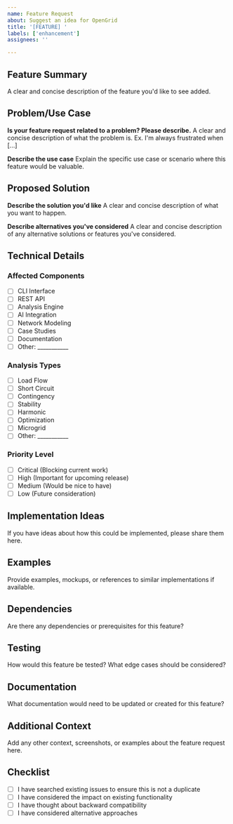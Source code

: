```yaml
---
name: Feature Request
about: Suggest an idea for OpenGrid
title: '[FEATURE] '
labels: ['enhancement']
assignees: ''

---
```


## Feature Summary
A clear and concise description of the feature you'd like to see added.

## Problem/Use Case
**Is your feature request related to a problem? Please describe.**
A clear and concise description of what the problem is. Ex. I'm always frustrated when [...]

**Describe the use case**
Explain the specific use case or scenario where this feature would be valuable.

## Proposed Solution
**Describe the solution you'd like**
A clear and concise description of what you want to happen.

**Describe alternatives you've considered**
A clear and concise description of any alternative solutions or features you've considered.

## Technical Details

### Affected Components
- [ ] CLI Interface
- [ ] REST API
- [ ] Analysis Engine
- [ ] AI Integration
- [ ] Network Modeling
- [ ] Case Studies
- [ ] Documentation
- [ ] Other: ___________

### Analysis Types
- [ ] Load Flow
- [ ] Short Circuit
- [ ] Contingency
- [ ] Stability
- [ ] Harmonic
- [ ] Optimization
- [ ] Microgrid
- [ ] Other: ___________

### Priority Level
- [ ] Critical (Blocking current work)
- [ ] High (Important for upcoming release)
- [ ] Medium (Would be nice to have)
- [ ] Low (Future consideration)

## Implementation Ideas
If you have ideas about how this could be implemented, please share them here.

## Examples
Provide examples, mockups, or references to similar implementations if available.

## Dependencies
Are there any dependencies or prerequisites for this feature?

## Testing
How would this feature be tested? What edge cases should be considered?

## Documentation
What documentation would need to be updated or created for this feature?

## Additional Context
Add any other context, screenshots, or examples about the feature request here.

## Checklist
- [ ] I have searched existing issues to ensure this is not a duplicate
- [ ] I have considered the impact on existing functionality
- [ ] I have thought about backward compatibility
- [ ] I have considered alternative approaches 
